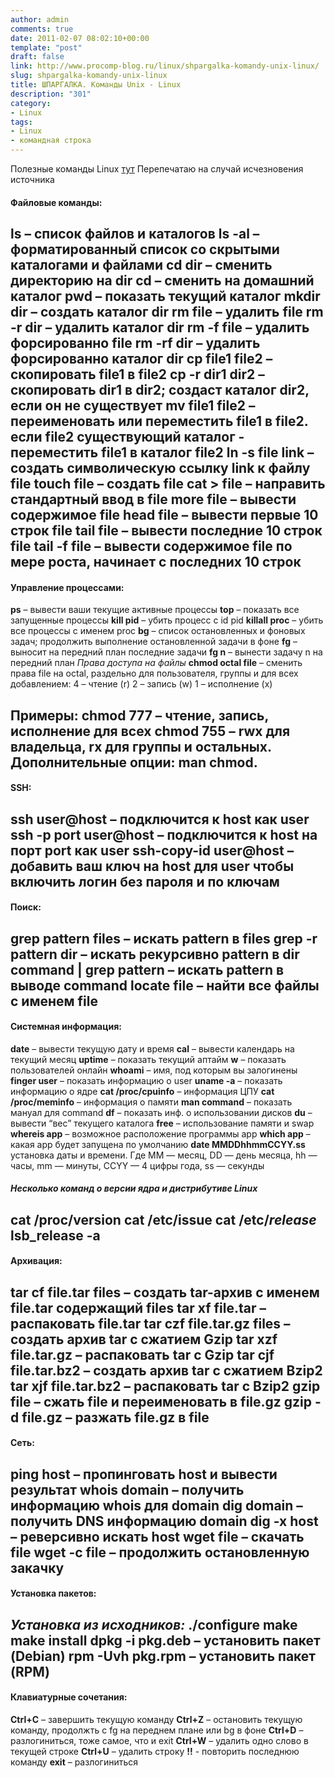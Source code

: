 ```yaml
---
author: admin
comments: true
date: 2011-02-07 08:02:10+00:00
template: "post"
draft: false
link: http://www.procomp-blog.ru/linux/shpargalka-komandy-unix-linux/
slug: shpargalka-komandy-unix-linux
title: ШПАРГАЛКА. Команды Unix - Linux
description: "301"
category:
- Linux
tags:
- Linux
- командная строка
---
```


Полезные команды Linux [тут](http://forum.ubuntu.ru/index.php?topic=14535.0)
Перепечатаю на случай исчезновения источника



#### Файловые команды:



**ls** – список файлов и каталогов
**ls -al** – форматированный список со скрытыми каталогами и файлами
**cd dir** – сменить директорию на dir
**cd** – сменить на домашний каталог
**pwd** – показать текущий каталог
**mkdir dir** – создать каталог dir
**rm file** – удалить file
**rm -r dir** – удалить каталог dir
**rm -f file** – удалить форсированно file
**rm -rf dir** – удалить форсированно каталог dir
**cp file1 file2** – скопировать file1 в file2
**cp -r dir1 dir2** – скопировать dir1 в dir2; создаст каталог dir2, если он не существует
**mv file1 file2** – переименовать или переместить file1 в file2. если file2 существующий каталог - переместить file1 в каталог file2
**ln -s file link** – создать символическую ссылку link к файлу file
**touch file** – создать file
**cat > file** – направить стандартный ввод в file
**more file** – вывести содержимое file
**head file** – вывести первые 10 строк file
**tail file** – вывести последние 10 строк file
**tail -f file** – вывести содержимое file по мере роста, начинает с последних 10 строк
------------------------------------------------------------------------------------------------------------------------------------------------------------
<!-- more -->


#### Управление процессами:



**ps** – вывести ваши текущие активные процессы
**top** – показать все запущенные процессы
**kill pid** – убить процесс с id pid
**killall proc** – убить все процессы с именем proc
**bg** – список остановленных и фоновых задач; продолжить выполнение остановленной задачи в фоне
**fg** – выносит на передний план последние задачи
**fg n** – вынести задачу n на передний план
_Права доступа на файлы_
**chmod octal file** – сменить права file на octal, раздельно для пользователя, группы и для всех добавлением:
4 – чтение (r)
2 – запись (w)
1 – исполнение (x)

Примеры:
**chmod 777** – чтение, запись, исполнение для всех
**chmod 755** – rwx для владельца, rx для группы и остальных.
Дополнительные опции: man chmod.
------------------------------------------------------------------------------------------------------------------------------------------------------------



#### SSH:



**ssh user@host** – подключится к host как user
**ssh -p port user@host** – подключится к host на порт port как user
**ssh-copy-id user@host** – добавить ваш ключ на host для user чтобы включить логин без пароля и по ключам
------------------------------------------------------------------------------------------------------------------------------------------------------------



#### Поиск:



**grep pattern files** – искать pattern в files
**grep -r pattern dir** – искать рекурсивно pattern в dir
**command | grep pattern** – искать pattern в выводе command
**locate file** – найти все файлы с именем file
------------------------------------------------------------------------------------------------------------------------------------------------------------



#### Системная информация:



**date** – вывести текущую дату и время
**cal** – вывести календарь на текущий месяц
**uptime** – показать текущий аптайм
**w** – показать пользователей онлайн
**whoami** – имя, под которым вы залогинены
**finger user** – показать информацию о user
**uname -a** – показать информацию о ядре
**cat /proc/cpuinfo** – информация ЦПУ
**cat /proc/meminfo** – информация о памяти
**man command** – показать мануал для command
**df** – показать инф. о использовании дисков
**du** – вывести “вес” текущего каталога
**free** – использование памяти и swap
**whereis app** – возможное расположение программы app
**which app** – какая app будет запущена по умолчанию
**date MMDDhhmmCCYY.ss** установка даты и времени.  Где 
MM — месяц, DD — день месяца, hh — часы, mm — минуты, CCYY — 4 цифры года, ss — секунды



##### Несколько команд о версии ядра и дистрибутиве Linux


**cat /proc/version**
**cat /etc/issue**
**cat /etc/*release***
**lsb_release -a**
------------------------------------------------------------------------------------------------------------------------------------------------------------



#### Архивация:



**tar cf file.tar files** – создать tar-архив с именем file.tar содержащий files
**tar xf file.tar** – распаковать file.tar
**tar czf file.tar.gz files** – создать архив tar с сжатием Gzip
**tar xzf file.tar.gz** – распаковать tar с Gzip
**tar cjf file.tar.bz2** – создать архив tar с сжатием Bzip2
**tar xjf file.tar.bz2** – распаковать tar с Bzip2
**gzip file** – сжать file и переименовать в file.gz
**gzip -d file.gz** – разжать file.gz в file
------------------------------------------------------------------------------------------------------------------------------------------------------------



#### Сеть:



**ping host** – пропинговать host и вывести результат
**whois domain** – получить информацию whois для domain
**dig domain** – получить DNS информацию domain
**dig -x host** – реверсивно искать host
**wget file** – скачать file
**wget -c file** – продолжить остановленную закачку
------------------------------------------------------------------------------------------------------------------------------------------------------------



#### Установка пакетов:



_Установка из исходников:_
**./configure**
**make**
**make install**
**dpkg -i pkg.deb** – установить пакет (Debian)
**rpm -Uvh pkg.rpm** – установить пакет (RPM)
------------------------------------------------------------------------------------------------------------------------------------------------------------



#### Клавиатурные сочетания:



**Ctrl+C** – завершить текущую команду
**Ctrl+Z** – остановить текущую команду, продолжть с fg на переднем плане или bg в фоне
**Ctrl+D** – разлогиниться, тоже самое, что и exit
**Ctrl+W** – удалить одно слово в текущей строке
**Ctrl+U** – удалить строку
**!!** - повторить последнюю команду
**exit** – разлогиниться
